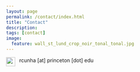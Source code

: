 ```yaml
---
layout: page
permalink: /contact/index.html
title: "Contact"
description:
tags: [contact]
image:
  feature: wall_st_lund_crop_noir_tonal_tonal.jpg
---
```


<img src="../images/email_icon.png" style="width: 25px;" align="left"> &nbsp; rcunha [at] princeton [dot] edu
